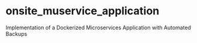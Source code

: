 # onsite_muservice_application
Implementation of a Dockerized Microservices Application with Automated Backups
